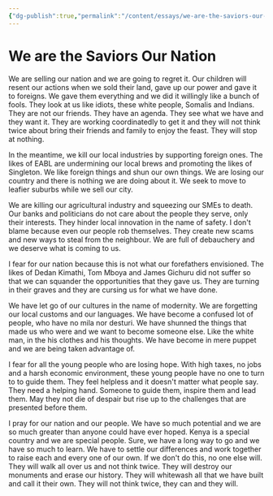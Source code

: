 ```yaml
---
{"dg-publish":true,"permalink":"/content/essays/we-are-the-saviors-our-nation/","noteIcon":"2"}
---
```


# We are the Saviors Our Nation

We are selling our nation and we are going to regret it. Our children will resent our actions when we sold their land, gave up our power and gave it to foreigns. We gave them everything and we did it willingly like a bunch of fools. They look at us like idiots, these white people, Somalis and Indians. They are not our friends. They have an agenda. They see what we have and they want it. They are working coordinatedly to get it and they will not think twice about bring their friends and family to enjoy the feast. They will stop at nothing. 

In the meantime, we kill our local industries by supporting foreign ones. The likes of EABL are undermining our local brews and promoting the likes of Singleton. We like foreign things and shun our own things. We are losing our country and there is nothing we are doing about it. We seek to move to leafier suburbs while we sell our city.

We are killing our agricultural industry and squeezing our SMEs to death. Our banks and politicians do not care about the people they serve, only their interests. They hinder local innovation in the name of safety. I don't blame because even our people rob themselves. They create new scams and new ways to steal from the neighbour. We are full of debauchery and we deserve what is coming to us.

I fear for our nation because this is not what our forefathers envisioned. The likes of Dedan Kimathi, Tom Mboya and James Gichuru did not suffer so that we can squander the opportunities that they gave us. They are turning in their graves and they are cursing us for what we have done.

We have let go of our cultures in the name of modernity. We are forgetting our local customs and our languages. We have become a confused lot of people, who have no mila nor desturi. We have shunned the things that made us who were and we want to become someone else. Like the white man, in the his clothes and his thoughts. We have become in mere puppet and we are being taken advantage of.

I fear for all the young people who are losing hope. With high taxes, no jobs and a harsh economic environment, these young people have no one to turn to to guide them. They feel helpless and it doesn't matter what people say. They need a helping hand. Someone to guide them, inspire them and lead them. May they not die of despair but rise up to the challenges that are presented before them.

I pray for our nation and our people. We have so much potential and we are so much greater than anyone could have ever hoped. Kenya is a special country and we are special people. Sure, we have a long way to go and we have so much to learn. We have to settle our differences and work together to raise each and every one of our own. If we don't do this, no one else will. They will walk all over us and not think twice. They will destroy our monuments and erase our history. They will whitewash all that we have built and call it their own. They will not think twice, they can and they will.